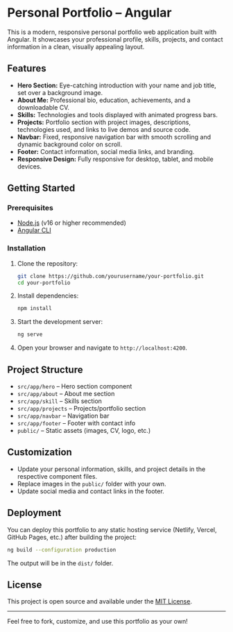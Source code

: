 # Personal Portfolio – Angular

This is a modern, responsive personal portfolio web application built with Angular. It showcases your professional profile, skills, projects, and contact information in a clean, visually appealing layout.

## Features

- **Hero Section:** Eye-catching introduction with your name and job title, set over a background image.
- **About Me:** Professional bio, education, achievements, and a downloadable CV.
- **Skills:** Technologies and tools displayed with animated progress bars.
- **Projects:** Portfolio section with project images, descriptions, technologies used, and links to live demos and source code.
- **Navbar:** Fixed, responsive navigation bar with smooth scrolling and dynamic background color on scroll.
- **Footer:** Contact information, social media links, and branding.
- **Responsive Design:** Fully responsive for desktop, tablet, and mobile devices.

## Getting Started

### Prerequisites
- [Node.js](https://nodejs.org/) (v16 or higher recommended)
- [Angular CLI](https://angular.io/cli)

### Installation
1. Clone the repository:
   ```sh
   git clone https://github.com/yourusername/your-portfolio.git
   cd your-portfolio
   ```
2. Install dependencies:
   ```sh
   npm install
   ```
3. Start the development server:
   ```sh
   ng serve
   ```
4. Open your browser and navigate to `http://localhost:4200`.

## Project Structure

- `src/app/hero` – Hero section component
- `src/app/about` – About me section
- `src/app/skill` – Skills section
- `src/app/projects` – Projects/portfolio section
- `src/app/navbar` – Navigation bar
- `src/app/footer` – Footer with contact info
- `public/` – Static assets (images, CV, logo, etc.)

## Customization
- Update your personal information, skills, and project details in the respective component files.
- Replace images in the `public/` folder with your own.
- Update social media and contact links in the footer.

## Deployment
You can deploy this portfolio to any static hosting service (Netlify, Vercel, GitHub Pages, etc.) after building the project:
```sh
ng build --configuration production
```
The output will be in the `dist/` folder.

## License
This project is open source and available under the [MIT License](LICENSE).

---
Feel free to fork, customize, and use this portfolio as your own!
